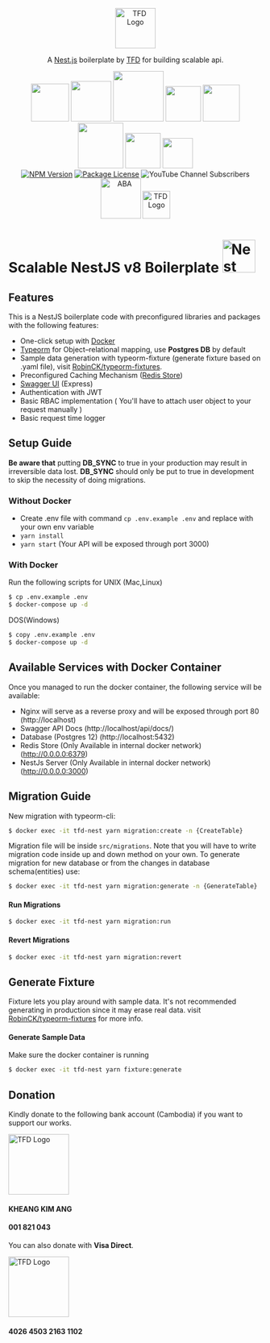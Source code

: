 <p align="center">
  <a href="https://www.youtube.com/c/TeachingForDevelopment" target="_blank" rel="noopener noreferrer"><img src="https://i.imgur.com/SZqGIpL.png" width="80" alt="TFD Logo" /></a>
</p>


<p align="center">A <a href="https://nestjs.com/" target="_blank" rel="noopener noreferrer">Nest.js</a> boilerplate by <a href="https://www.youtube.com/c/TeachingForDevelopment" target="_blank" rel="noopener noreferrer">TFD</a> for building scalable api.</p>
<p align="center">
<img src="https://img.shields.io/badge/docker-%230db7ed.svg?style=for-the-badge&logo=docker&logoColor=white" width="75">
<img src="https://img.shields.io/badge/node.js-%2343853D.svg?style=for-the-badge&logo=node.js&logoColor=white" width="80">
<img src="https://img.shields.io/badge/typescript-%23007ACC.svg?style=for-the-badge&logo=typescript&logoColor=white" width="100">
<img src="https://img.shields.io/badge/nginx-%23009639.svg?style=for-the-badge&logo=nginx&logoColor=white" width="70">
<img src="https://img.shields.io/badge/nestjs-%23E0234E.svg?style=for-the-badge&logo=nestjs&logoColor=white" width="73">
<img src="https://img.shields.io/badge/postgres-%23316192.svg?style=for-the-badge&logo=postgresql&logoColor=white" width="90">
<img src="https://img.shields.io/badge/redis-%23DD0031.svg?style=for-the-badge&logo=redis&logoColor=white" width="70">
<img src="https://img.shields.io/badge/-jest-%23C21325?style=for-the-badge&logo=jest&logoColor=white" width="60">
<br/>
<a href="https://www.npmjs.com/~nestjscore" target="_blank"><img src="https://badge.fury.io/js/%40nestjs%2Fcore.svg" alt="NPM Version" /></a>
<a href="https://www.gnu.org/licenses/gpl-3.0" target="_blank"><img src="https://img.shields.io/badge/License-GPLv3-blue.svg" alt="Package License" /></a>
<img alt="YouTube Channel Subscribers" src="https://img.shields.io/youtube/channel/subscribers/UCJHZ__wUxS9lgTZHMxpMJcQ?style=social">
<br/>
<img src="https://cdn.shortpixel.ai/client/q_glossy,ret_img,w_560/https://adscom.biz/wp-content/uploads/2017/02/ABA-logo-no-padding.png" width="80" alt="ABA" />
<img src="https://upload.wikimedia.org/wikipedia/commons/thumb/0/04/Visa.svg/1200px-Visa.svg.png" width="55" alt="TFD Logo" />
</p>

<h1>Scalable NestJS v8 Boilerplate
  <a
    href="http://nestjs.com/"
    target="blank"
  >
    <img
      src="https://nestjs.com/img/logo_text.svg"
      width="65"
      alt="Nest Logo"
    />
  </a>
</h1>

## Features

This is a NestJS boilerplate code with preconfigured libraries and packages with the following features:
- One-click setup with [Docker](https://www.docker.com/)
- [Typeorm](https://typeorm.io/) for Object–relational mapping, use **Postgres DB** by default 
- Sample data generation with typeorm-fixture (generate fixture based on .yaml file), visit [RobinCK/typeorm-fixtures](https://github.com/RobinCK/typeorm-fixtures).
- Preconfigured Caching Mechanism ([Redis Store](https://redis.io/))
- [Swagger UI](https://swagger.io/) (Express) 
- Authentication with JWT 
- Basic RBAC implementation ( You'll have to attach user object to your request manually ) 
- Basic request time logger

## Setup Guide
**Be aware that** putting **DB_SYNC** to true in your production may result in irreversible data lost.
**DB_SYNC**  should only be put to true in development to skip the necessity of doing migrations.
### Without Docker

- Create .env file with command `cp .env.example .env` and replace with your own env variable
- `yarn install`
- `yarn start` (Your API will be exposed through port 3000)

### With Docker
Run the following scripts for UNIX (Mac,Linux)
```bash
$ cp .env.example .env
$ docker-compose up -d
```
DOS(Windows)
```bash
$ copy .env.example .env
$ docker-compose up -d
```
## Available Services with Docker Container
Once you managed to run the docker container, the following service will be available:
- Nginx will serve as a reverse proxy and will be exposed through port 80 (http://localhost)
- Swagger API Docs (http://localhost/api/docs/)
- Database (Postgres 12) (http://localhost:5432)
- Redis Store (Only Available in internal docker network) (http://0.0.0.0:6379)
- NestJs Server (Only Available in internal docker network) (http://0.0.0.0:3000)
## Migration Guide
New migration with typeorm-cli:
```bash
$ docker exec -it tfd-nest yarn migration:create -n {CreateTable}
```
Migration file will be inside `src/migrations`.
Note that you will have to write migration code inside up and down method on your own.
To generate migration for new database or from the changes in database schema(entities) use:
```bash
$ docker exec -it tfd-nest yarn migration:generate -n {GenerateTable}
```
#### Run Migrations
```bash
$ docker exec -it tfd-nest yarn migration:run
```
#### Revert Migrations
```bash
$ docker exec -it tfd-nest yarn migration:revert
```

## Generate Fixture
Fixture lets you play around with sample data. It's not
recommended generating in production since it may erase real data.
visit [RobinCK/typeorm-fixtures](https://github.com/RobinCK/typeorm-fixtures) for more info.
#### Generate Sample Data 
Make sure the docker container is running
```bash
$ docker exec -it tfd-nest yarn fixture:generate
```
## Donation

Kindly donate to the following bank account (Cambodia) if you want to support our works.

<img src="https://cdn.shortpixel.ai/client/q_glossy,ret_img,w_560/https://adscom.biz/wp-content/uploads/2017/02/ABA-logo-no-padding.png" width="120" alt="TFD Logo" />

#### KHEANG KIM ANG
#### 001 821 043
You can also donate with **Visa Direct**.

<img src="https://upload.wikimedia.org/wikipedia/commons/thumb/0/04/Visa.svg/1200px-Visa.svg.png" width="120" alt="TFD Logo" />

#### 4026 4503 2163 1102

